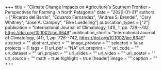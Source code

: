 +++
title = "Climate Change Impacts on Agriculture's Southern Frontier – Perspectives for Farming in North Patagonia"
date = "2020-01-01"
authors = ["Ricardo del Barrio", "Eduardo Fernandez", "Andrea S. Brendel", "Cory Whitney", "Jose A. Campoy", "Eike Luedeling"]
publication_types = ["2"]
publication = "International Journal of Climatology, (41), 1, _pp. 726--742_, https://doi.org/10.1002/joc.6649"
publication_short = "International Journal of Climatology, (41), 1, _pp. 726--742_, https://doi.org/10.1002/joc.6649"
abstract = ""
abstract_short = ""
image_preview = ""
selected = false
projects = []
tags = []
url_pdf = "NA"
url_preprint = ""
url_code = ""
url_dataset = ""
url_project = ""
url_slides = ""
url_video = ""
url_poster = ""
url_source = ""
math = true
highlight = true
[header]
image = ""
caption = ""
+++
